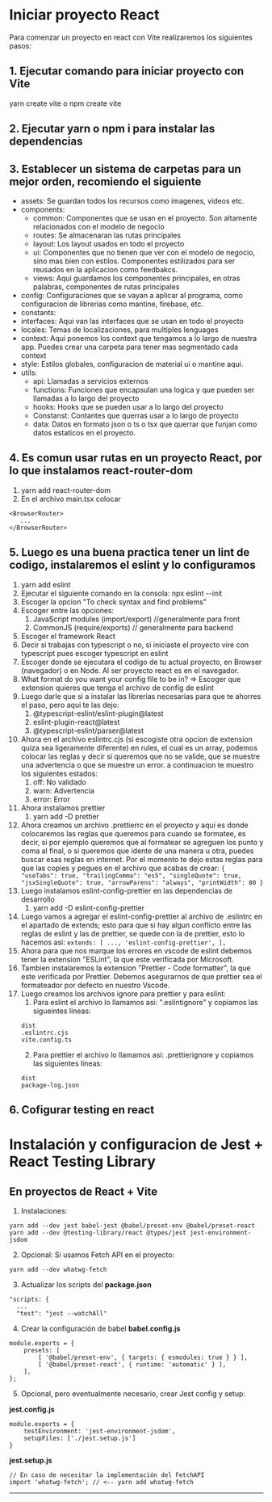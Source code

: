 # Iniciar proyecto React

Para comenzar un proyecto en react con Vite realizaremos los siguientes pasos:

## 1. Ejecutar comando para iniciar proyecto con Vite
   yarn create vite
   o
   npm create vite
## 2. Ejecutar yarn o npm i para instalar las dependencias
## 3. Establecer un sistema de carpetas para un mejor orden, recomiendo el siguiente
   - assets: Se guardan todos los recursos como imagenes, videos etc.
   - components:
     - common: Componentes que se usan en el proyecto. Son altamente relacionados con el modelo de negocio
     - routes: Se almacenaran las rutas principales 
     - layout: Los layout usados en todo el proyecto
     - ui: Componentes que no tienen que ver con el modelo de negocio, sino mas bien con estilos. Componentes estilizados para ser reusados en la aplicacion como feedbakcs.
     - views: Aqui guardamos los componentes principales, en otras palabras, componentes de rutas principales
   - config: Configuraciones que se vayan a aplicar al programa, como configuracion de librerias como mantine, firebase, etc. 
   - constants:
   - interfaces: Aqui van las interfaces que se usan en todo el proyecto
   - locales: Temas de localizaciones, para multiples lenguages
   - context: Aqui ponemos los context que tengamos a lo largo de nuestra app. Puedes crear una carpeta para tener mas segmentado cada context
   - style: Estilos globales, configuracion de material ui o mantine aqui.
   - utils: 
     - api: Llamadas a servicios externos
     - functions: Funciones que encapsulan una logica y que pueden ser llamadas a lo largo del proyecto
     - hooks: Hooks que se pueden usar a lo largo del proyecto
     - Constanst: Contantes que querras usar a lo largo de proyecto
     - data: Datos en formato json o ts o tsx que querrar que funjan como datos estaticos en el proyecto.
## 4. Es comun usar rutas en un proyecto React, por lo que instalamos react-router-dom 
   1. yarn add react-router-dom
   2. En el archivo main.tsx colocar 
   ```
   <BrowserRouter>
      ...
   </BrowserRouter>
   ```
## 5. Luego es una buena practica tener un lint de codigo, instalaremos el eslint y lo configuramos 
   1. yarn add eslint
   2. Ejecutar el siguiente comando en la consola: npx eslint --init
   3. Escoger la opcion "To check syntax and find problems"
   4. Escoger entre las opciones:
      1. JavaScript modules (import/export) //generalmente para front
      2. CommonJS (require/exports) // generalmente para backend
   5. Escoger el framework React
   6. Decir si trabajas con typescript o no, si iniciaste el proyecto vire con typescript pues escoger typescript en eslint
   7. Escoger donde se ejecutara el codigo de tu actual proyecto, en Browser (navegador) o en Node. Al ser proyecto react es en el navegador.
   8. What format do you want your config file to be in? => Escoger que extension quieres que tenga el archivo de config de eslint
   9. Luego darle que si a instalar las librerias necesarias para que te ahorres el paso, pero aqui te las dejo:
         1.  @typescript-eslint/eslint-plugin@latest 
         2.  eslint-plugin-react@latest 
         3.  @typescript-eslint/parser@latest
   10.  Ahora en el archivo eslintrc.cjs (si escogiste otra opcion de extension quiza sea ligeramente diferente) en rules, el cual es un array, podemos colocar las reglas y decir si queremos que no se valide, que se muestre una advertencia o que se muestre un error. a continuacion te muestro los siguientes estados:
        1.   off: No validado
        2.   warn: Advertencia
        3.   error: Error
   11. Ahora instalamos prettier
       1.  yarn add -D prettier
   12. Ahora creamos un archivo .prettierrc en el proyecto y aqui es donde colocaremos las reglas que queremos para cuando se formatee, es decir, si por ejemplo queremos que al formatear se agreguen los punto y coma al final, o si queremos que idente de una manera u otra, puedes buscar esas reglas en internet. Por el momento te dejo estas reglas para que las copies y pegues en el archivo que acabas de crear:
      ```
            {
               "useTabs": true,
               "trailingComma": "es5",
               "singleQuote": true,
               "jsxSingleQuote": true,
               "arrowParens": "always",
               "printWidth": 80
            }
      ```
   13. Luego instalamos eslint-config-prettier en las dependencias de desarrollo
       1.  yarn add -D eslint-config-prettier
   14. Luego vamos a agregar el eslint-config-prettier al archivo de .eslintrc en el apartado de extends; esto para que si hay algun conflicto entre las reglas de eslint y las de prettier, se quede con la de prettier, esto lo hacemos asi:
      ```
      extends: [
		   ...,
		   'eslint-config-prettier',
	   ],
      ```
   15. Ahora para que nos marque los errores en vscode de eslint debemos tener la extension "ESLint", la que este verificada por Microsoft.
   16. Tambien instalaremos la extension "Prettier - Code formatter", la que este verificada por Prettier. Debemos asegurarnos de que prettier sea el formateador por defecto en nuestro Vscode.
   17. Luego creamos los archivos ignore para prettier y para eslint:
       1.  Para eslint el archivo lo llamamos asi: ".eslintignore" y copiamos las sigueintes lineas:
         ```
         dist
         .eslintrc.cjs
         vite.config.ts
         ```
       2.  Para prettier el archivo lo llamamos asi: .prettierignore y copiamos las siguientes lineas:
       ```
       dist
       package-log.json

       ```
## 6.  Cofigurar testing en react
# Instalación y configuracion de Jest + React Testing Library
## En proyectos de React + Vite

1. Instalaciones:
```
yarn add --dev jest babel-jest @babel/preset-env @babel/preset-react 
yarn add --dev @testing-library/react @types/jest jest-environment-jsdom
```

2. Opcional: Si usamos Fetch API en el proyecto:
```
yarn add --dev whatwg-fetch
```

3. Actualizar los scripts del __package.json__
```
"scripts: {
  ...
  "test": "jest --watchAll"
```

4. Crear la configuración de babel __babel.config.js__
```
module.exports = {
    presets: [
        [ '@babel/preset-env', { targets: { esmodules: true } } ],
        [ '@babel/preset-react', { runtime: 'automatic' } ],
    ],
};
```

5. Opcional, pero eventualmente necesario, crear Jest config y setup:

__jest.config.js__
```
module.exports = {
    testEnvironment: 'jest-environment-jsdom',
    setupFiles: ['./jest.setup.js']
}
```

__jest.setup.js__
```
// En caso de necesitar la implementación del FetchAPI
import 'whatwg-fetch'; // <-- yarn add whatwg-fetch
```

****
  
